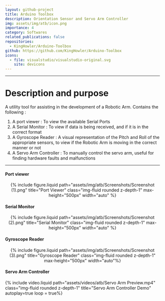 ```yaml
---
layout: github-project
title: Arduino Toolbox
description: Orientation Sensor and Servo Arm Controller
img: assets/img/atb/icon.png
importance: 4
category: Softwares
related_publications: false
repositories:
  - KingHowler/Arduino-Toolbox
github: https://github.com/KingHowler/Arduino-Toolbox
icons:
  - file: visualstudio/visualstudio-original.svg
    site: devicons
---
```


---

# Description and purpose

A utility tool for assisting in the development of a Robotic Arm.
Contains the following :

1. A port viewer : To view the available Serial Ports
2. A Serial Monitor : To view if data is being received, and if it is in the correct format
3. A Gyroscope Reader : A visual representation of the Pitch and Roll of the appropriate sensors, to view if the Robotic Arm is moving in the correct manner or not
4. A Servo Arm Controller : To manually control the servo arm, useful for finding hardware faults and malfunctions

---

#### Port viewer

<div align=center>
{% include figure.liquid path="assets/img/atb/Screenshots/Screenshot (1).png" title="Port Viewer" class="img-fluid rounded z-depth-1" max-height="500px" width="auto" %}
</div>

#### Serial Monitor

<div align=center>
{% include figure.liquid path="assets/img/atb/Screenshots/Screenshot (2).png" title="Serial Monitor" class="img-fluid rounded z-depth-1" max-height="500px" width="auto" %}
</div>

#### Gyroscope Reader

<div align=center>
{% include figure.liquid path="assets/img/atb/Screenshots/Screenshot (3).png" title="Gyroscope Reader" class="img-fluid rounded z-depth-1" max-height="500px"  width="auto"%}
</div>

#### Servo Arm Controller

{% include video.liquid path="assets/videos/atb/Servo Arm Preview.mp4" class="img-fluid rounded z-depth-1" title="Servo Arm Controller Demo" autoplay=true loop = true%}
